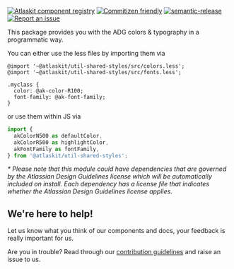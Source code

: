 [![Atlaskit component registry](https://img.shields.io/badge/Atlaskit-components-FF5230.svg)](http://atlaskit.atlassian.com)
[![Commitizen friendly](https://img.shields.io/badge/commitizen-friendly-brightgreen.svg)](http://Commitizen.github.io/cz-cli/)
[![semantic-release](https://img.shields.io/badge/GitHub-semantic_release-ffab00.svg)](https://github.com/semantic-release/semantic-release)
[![Report an issue](https://img.shields.io/badge/Report-an_issue-6554C0.svg)](http://go.atlassian.com/atlaskit-issues)

This package provides you with the ADG colors & typography in a programmatic way.


You can either use the less files by importing them via

```less
@import '~@atlaskit/util-shared-styles/src/colors.less';
@import '~@atlaskit/util-shared-styles/src/fonts.less';

.myclass {
  color: @ak-color-R100;
  font-family: @ak-font-family;
}
```

or use them within JS via

```js
import {
  akColorN500 as defaultColor,
  akColorR500 as highlightColor,
  akFontFamily as fontFamily,
} from '@atlaskit/util-shared-styles';
```

_* Please note that this module could have dependencies that are governed by the Atlassian Design Guidelines license which will be automatically included on install. Each dependency has a license file that indicates whether the Atlassian Design Guidelines license applies._

## We're here to help!

Let us know what you think of our components and docs, your feedback is really important for us.

Are you in trouble? Read through our [contribution guidelines](https://bitbucket.org/atlassian/atlaskit/src/HEAD/CONTRIBUTING.md) and raise an issue to us.

